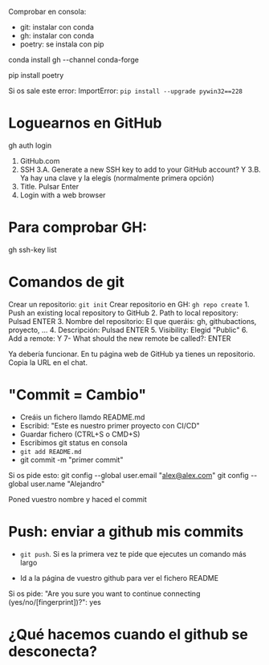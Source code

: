 Comprobar en consola:

- git: instalar con conda
- gh: instalar con conda
- poetry: se instala con pip

conda install gh  --channel conda-forge 

pip install poetry

Si os sale este error: ImportError: `pip install --upgrade pywin32==228`

# Loguearnos en GitHub
gh auth login
1. GitHub.com
2. SSH
3.A. Generate a new SSH key to add to your GitHub account? Y
3.B. Ya hay una clave y la elegís (normalmente primera opción)
4. Title. Pulsar Enter
5. Login with a web browser

# Para comprobar GH:
gh ssh-key list

# Comandos de git

Crear un repositorio: `git init`
Crear repositorio en GH: `gh repo create`
    1. Push an existing local repository to GitHub
    2. Path to local repository: Pulsad ENTER
    3. Nombre del repositorio: El que queráis: gh, githubactions, proyecto, ...
    4. Descripción: Pulsad ENTER
    5. Visibility: Elegid "Public"
    6. Add a remote: Y
    7- What should the new remote be called?: ENTER

Ya debería funcionar. En tu página web de GitHub ya tienes un repositorio. Copia la URL en el chat.

# "Commit = Cambio"
- Creáis un fichero llamdo README.md
- Escribid: "Este es nuestro primer proyecto con CI/CD"
- Guardar fichero (CTRL+S o CMD+S)
- Escribimos git status en consola
- `git add README.md`
- git commit -m "primer commit"

Si os pide esto: 
git config --global user.email "alex@alex.com"
git config --global user.name "Alejandro"

Poned vuestro nombre y haced el commit

# Push: enviar a github mis commits
- `git push`. Si es la primera vez te pide que
ejecutes un comando más largo

- Id a la página de vuestro github para ver el fichero README

Si os pide: "Are you sure you want to continue connecting (yes/no/[fingerprint])?": yes

# ¿Qué hacemos cuando el github se desconecta?
